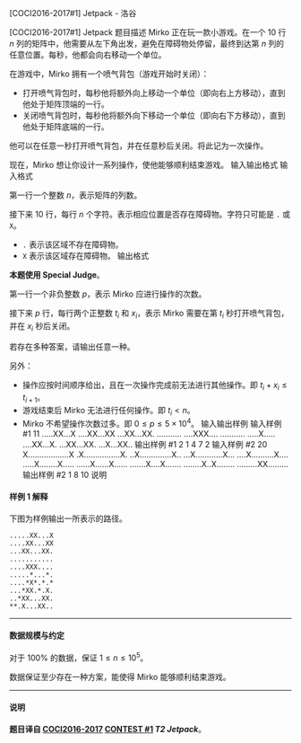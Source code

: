 



[COCI2016-2017#1] Jetpack - 洛谷














[COCI2016-2017#1] Jetpack
题目描述
Mirko 正在玩一款小游戏。在一个 $10$ 行 $n$ 列的矩阵中，他需要从左下角出发，避免在障碍物处停留，最终到达第 $n$ 列的任意位置。每秒，他都会向右移动一个单位。

在游戏中，Mirko 拥有一个喷气背包（游戏开始时关闭）：

- 打开喷气背包时，每秒他将额外向上移动一个单位（即向右上方移动），直到他处于矩阵顶端的一行。
- 关闭喷气背包时，每秒他将额外向下移动一个单位（即向右下方移动），直到他处于矩阵底端的一行。

他可以在任意一秒打开喷气背包，并在任意秒后关闭。将此记为一次操作。

现在，Mirko 想让你设计一系列操作，使他能够顺利结束游戏。
输入输出格式
输入格式

第一行一个整数 $n$，表示矩阵的列数。

接下来 $10$ 行，每行 $n$ 个字符。表示相应位置是否存在障碍物。字符只可能是 `.` 或 `X`。

- `.` 表示该区域不存在障碍物。
- `X` 表示该区域存在障碍物。
输出格式

**本题使用 Special Judge**。

第一行一个非负整数 $p$，表示 Mirko 应进行操作的次数。

接下来 $p$ 行，每行两个正整数 $t_i$ 和 $x_i$，表示 Mirko 需要在第 $t_i$ 秒打开喷气背包，并在 $x_i$ 秒后关闭。

若存在多种答案，请输出任意一种。

另外：

- 操作应按时间顺序给出，且在一次操作完成前无法进行其他操作。即 $t_i+x_i\le t_{i+1}$。
- 游戏结束后 Mirko 无法进行任何操作。即 $t_i<n$。
- Mirko 不希望操作次数过多。即 $0\le p\le 5\times 10^4$。
输入输出样例
输入样例 #1
11
.....XX...X
....XX...XX
...XX...XX.
...........
....XXX....
...........
.....X.....
....XX...X.
...XX...XX.
...X...XX.. 
输出样例 #1
2
1 4
7 2 
输入样例 #2
20
X..................X
.X................X.
..X..............X..
...X............X...
....X..........X....
.....X........X.....
......X......X......
.......X....X.......
........X..X........
.........XX......... 
输出样例 #2
1
8 10 
说明
#### 样例 1 解释

下图为样例输出一所表示的路径。

```
.....XX...X
....XX...XX
...XX...XX.
...........
....XXX....
.....*...*.
....*X*.*.*
...*XX.*.X.
..*XX...XX.
**.X...XX.. 
```

---

#### 数据规模与约定

对于 $100\%$ 的数据，保证 $1\le n\le 10^5$。

数据保证至少存在一种方案，能使得 Mirko 能够顺利结束游戏。

------------

#### 说明

**题目译自 [COCI2016-2017](https://hsin.hr/coci/archive/2016_2017/) [CONTEST #1](https://hsin.hr/coci/archive/2016_2017/contest1_tasks.pdf) _T2 Jetpack_**。






